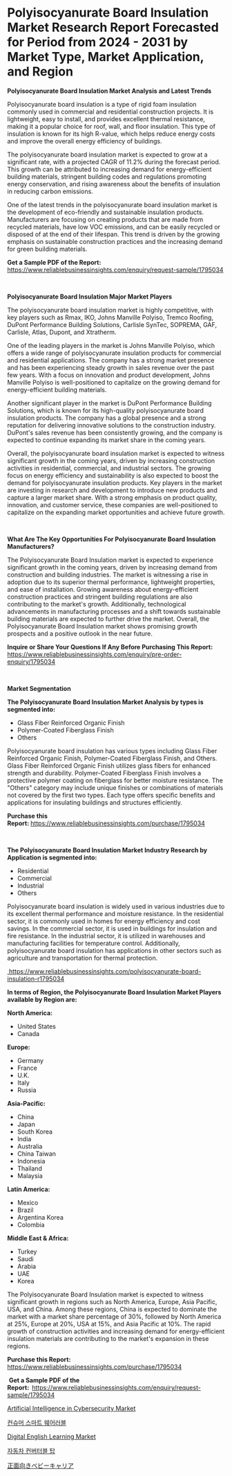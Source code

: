 <p><h1>Polyisocyanurate Board Insulation Market Research Report Forecasted for Period from 2024 -  2031 by Market Type, Market Application, and Region</h1></p><p><strong>Polyisocyanurate Board Insulation Market Analysis and Latest Trends</strong></p>
<p><p>Polyisocyanurate board insulation is a type of rigid foam insulation commonly used in commercial and residential construction projects. It is lightweight, easy to install, and provides excellent thermal resistance, making it a popular choice for roof, wall, and floor insulation. This type of insulation is known for its high R-value, which helps reduce energy costs and improve the overall energy efficiency of buildings.</p><p>The polyisocyanurate board insulation market is expected to grow at a significant rate, with a projected CAGR of 11.2% during the forecast period. This growth can be attributed to increasing demand for energy-efficient building materials, stringent building codes and regulations promoting energy conservation, and rising awareness about the benefits of insulation in reducing carbon emissions.</p><p>One of the latest trends in the polyisocyanurate board insulation market is the development of eco-friendly and sustainable insulation products. Manufacturers are focusing on creating products that are made from recycled materials, have low VOC emissions, and can be easily recycled or disposed of at the end of their lifespan. This trend is driven by the growing emphasis on sustainable construction practices and the increasing demand for green building materials.</p></p>
<p><strong>Get a Sample PDF of the Report:&nbsp;</strong> <a href="https://www.reliablebusinessinsights.com/enquiry/request-sample/1795034">https://www.reliablebusinessinsights.com/enquiry/request-sample/1795034</a></p>
<p>&nbsp;</p>
<p><strong>Polyisocyanurate Board Insulation Major Market Players</strong></p>
<p><p>The polyisocyanurate board insulation market is highly competitive, with key players such as Rmax, IKO, Johns Manville Polyiso, Tremco Roofing, DuPont Performance Building Solutions, Carlisle SynTec, SOPREMA, GAF, Carlisle, Atlas, Dupont, and Xtratherm. </p><p>One of the leading players in the market is Johns Manville Polyiso, which offers a wide range of polyisocyanurate insulation products for commercial and residential applications. The company has a strong market presence and has been experiencing steady growth in sales revenue over the past few years. With a focus on innovation and product development, Johns Manville Polyiso is well-positioned to capitalize on the growing demand for energy-efficient building materials.</p><p>Another significant player in the market is DuPont Performance Building Solutions, which is known for its high-quality polyisocyanurate board insulation products. The company has a global presence and a strong reputation for delivering innovative solutions to the construction industry. DuPont's sales revenue has been consistently growing, and the company is expected to continue expanding its market share in the coming years.</p><p>Overall, the polyisocyanurate board insulation market is expected to witness significant growth in the coming years, driven by increasing construction activities in residential, commercial, and industrial sectors. The growing focus on energy efficiency and sustainability is also expected to boost the demand for polyisocyanurate insulation products. Key players in the market are investing in research and development to introduce new products and capture a larger market share. With a strong emphasis on product quality, innovation, and customer service, these companies are well-positioned to capitalize on the expanding market opportunities and achieve future growth.</p></p>
<p>&nbsp;</p>
<p><strong>What Are The Key Opportunities For Polyisocyanurate Board Insulation Manufacturers?</strong></p>
<p><p>The Polyisocyanurate Board Insulation market is expected to experience significant growth in the coming years, driven by increasing demand from construction and building industries. The market is witnessing a rise in adoption due to its superior thermal performance, lightweight properties, and ease of installation. Growing awareness about energy-efficient construction practices and stringent building regulations are also contributing to the market's growth. Additionally, technological advancements in manufacturing processes and a shift towards sustainable building materials are expected to further drive the market. Overall, the Polyisocyanurate Board Insulation market shows promising growth prospects and a positive outlook in the near future.</p></p>
<p><strong>Inquire or Share Your Questions If Any Before Purchasing This Report:</strong> <a href="https://www.reliablebusinessinsights.com/enquiry/pre-order-enquiry/1795034">https://www.reliablebusinessinsights.com/enquiry/pre-order-enquiry/1795034</a></p>
<p>&nbsp;</p>
<p><strong>Market Segmentation</strong></p>
<p><strong>The Polyisocyanurate Board Insulation Market Analysis by types is segmented into:</strong></p>
<p><ul><li>Glass Fiber Reinforced Organic Finish</li><li>Polymer-Coated Fiberglass Finish</li><li>Others</li></ul></p>
<p><p>Polyisocyanurate board insulation has various types including Glass Fiber Reinforced Organic Finish, Polymer-Coated Fiberglass Finish, and Others. Glass Fiber Reinforced Organic Finish utilizes glass fibers for enhanced strength and durability. Polymer-Coated Fiberglass Finish involves a protective polymer coating on fiberglass for better moisture resistance. The "Others" category may include unique finishes or combinations of materials not covered by the first two types. Each type offers specific benefits and applications for insulating buildings and structures efficiently.</p></p>
<p><strong>Purchase this Report:&nbsp;</strong><a href="https://www.reliablebusinessinsights.com/purchase/1795034">https://www.reliablebusinessinsights.com/purchase/1795034</a></p>
<p>&nbsp;</p>
<p><strong>The Polyisocyanurate Board Insulation Market Industry Research by Application is segmented into:</strong></p>
<p><ul><li>Residential</li><li>Commercial</li><li>Industrial</li><li>Others</li></ul></p>
<p><p>Polyisocyanurate board insulation is widely used in various industries due to its excellent thermal performance and moisture resistance. In the residential sector, it is commonly used in homes for energy efficiency and cost savings. In the commercial sector, it is used in buildings for insulation and fire resistance. In the industrial sector, it is utilized in warehouses and manufacturing facilities for temperature control. Additionally, polyisocyanurate board insulation has applications in other sectors such as agriculture and transportation for thermal protection.</p></p>
<p><a href="https://www.reliablebusinessinsights.com/polyisocyanurate-board-insulation-r1795034">&nbsp;https://www.reliablebusinessinsights.com/polyisocyanurate-board-insulation-r1795034</a></p>
<p><strong>In terms of Region, the Polyisocyanurate Board Insulation Market Players available by Region are:</strong></p>
<p>
    <p> <strong> North America: </strong>
        <ul>
            <li>United States</li>
            <li>Canada</li>
        </ul>
        </p> 
    <p> <strong> Europe: </strong>
        <ul>
            <li>Germany</li>
            <li>France</li>
            <li>U.K.</li>
            <li>Italy</li>
            <li>Russia</li>
        </ul>
        </p> 
    <p> <strong> Asia-Pacific: </strong>
        <ul>
            <li>China</li>
            <li>Japan</li>
            <li>South Korea</li>
            <li>India</li>
            <li>Australia</li>
            <li>China Taiwan</li>
            <li>Indonesia</li>
            <li>Thailand</li>
            <li>Malaysia</li>
        </ul>
        </p> 
    <p> <strong> Latin America: </strong>
        <ul>
            <li>Mexico</li>
            <li>Brazil</li>
            <li>Argentina Korea</li>
            <li>Colombia</li>
        </ul>
        </p> 
    <p> <strong> Middle East & Africa: </strong>
        <ul>
            <li>Turkey</li>
            <li>Saudi</li>
            <li>Arabia</li>
            <li>UAE</li>
            <li>Korea</li>
        </ul>
    </p>
    </p>
<p><p>The Polyisocyanurate Board Insulation market is expected to witness significant growth in regions such as North America, Europe, Asia Pacific, USA, and China. Among these regions, China is expected to dominate the market with a market share percentage of 30%, followed by North America at 25%, Europe at 20%, USA at 15%, and Asia Pacific at 10%. The rapid growth of construction activities and increasing demand for energy-efficient insulation materials are contributing to the market's expansion in these regions.</p></p>
<p><strong>Purchase this Report: </strong><a href="https://www.reliablebusinessinsights.com/purchase/1795034">https://www.reliablebusinessinsights.com/purchase/1795034</a></p>
<p>&nbsp;<strong>Get a Sample PDF of the Report:&nbsp;&nbsp;</strong><a href="https://www.reliablebusinessinsights.com/enquiry/request-sample/1795034">https://www.reliablebusinessinsights.com/enquiry/request-sample/1795034</a></p>
<p><strong></strong></p>
<p><p><a href="https://github.com/josesg55/Market-Research-Report-List-3/blob/main/artificial-intelligence-in-cybersecurity-market.md">Artificial Intelligence in Cybersecurity Market</a></p><p><a href="https://github.com/milikokao84/Market-Research-Report-List-1/blob/main/6314339129908.md">컨슈머 스마트 웨어러블</a></p><p><a href="https://github.com/indrystar/Market-Research-Report-List-4/blob/main/digital-english-learning-market.md">Digital English Learning Market</a></p><p><a href="https://github.com/ROBERTS65DAVID/Market-Research-Report-List-1/blob/main/2809784129907.md">자동차 컨버터블 탑</a></p><p><a href="https://github.com/LizaHeller2023/Market-Research-Report-List-1/blob/main/8560354111968.md">正面向きベビーキャリア</a></p></p>